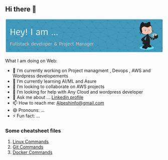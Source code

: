 ## Hi there 👋
![Header](./header.png)
<!--
**Alpeshinfo/Alpeshinfo** is a ✨ _special_ ✨ repository because its `README.md` (this file) appears on your GitHub profile.
-->

What I am doing on Web:

- 🔭 I’m currently working on Project managment , Devops , AWS and Wordpress developements
- 🌱 I’m currently learning AI/ML and Asure
- 👯 I’m looking to collaborate on AWS projects
- 🤔 I’m looking for help with Any Cloud and wordpress developer
- 💬 Ask me about ... <a href=""> Linkedin profile </a>
- 📫 How to reach me: Alpeshinfo@gmail.com
- 😄 Pronouns: ...
- ⚡ Fun fact: ...

<!---

<sub>
Main Profile<br>
├── Devops<br>
│   ├── [Linux](https://github.com/Alpeshinfo/DevDocs/blob/main/Linux.md) <br>
│   ├── Linux<br>
│   │   └── README.md<br>
│   │   │   └── commands<br>
│   ├── Git<br>
│   │   └── README.md<br>
│   │   │   └── commands
│   ├── Docker
│   │     └── README.md
│   │          └── commands
│   ├── button.stories.js
│   └── index.js.map
├── package.json
├── Wordpress
│   ├── Themes
│   ├── Plugins
│   └── Codes
├── PHP
├── Shopify
└── CV
</sub>
--->
### Some cheatsheet files ####
 1) [Linux Commands](https://github.com/Alpeshinfo/DevDocs/blob/main/01%20Linux.md)
 2) [Git Commands](https://github.com/Alpeshinfo/DevDocs/blob/main/02%20Git_commands.md)
 3) [Docker Commands](https://github.com/Alpeshinfo/DevDocs/blob/main/03%20docker.md)

